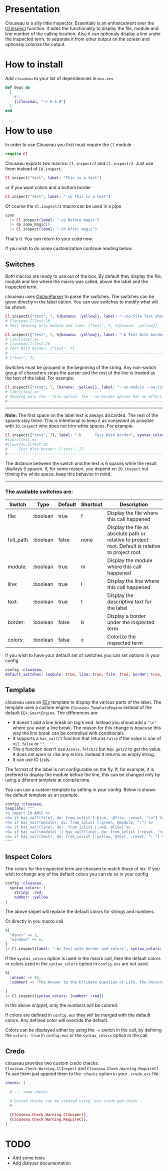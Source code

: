 # Presentation
Clouseau is a silly little inspector. Essentialy is an enhancement over the [IO.inspect](https://hexdocs.pm/elixir/IO.html#inspect/2) function.
It adds the functionality to display the file, module and line number of the calling location.
Also it can optionaly display a line under the inspected term, to separate it from other output
on the screen and optionaly colorize the output. 


# How to install

Add `clouseau` to your list of dependencies in `mix.exs`

```elixir
def deps do
  [
    #...
    {:clouseau, "~> 0.4.0"}
  ]
end
```



# How to use

In order to use Clouseau you first must require the `Cl` module

```elixir
require Cl
```

Clouseau exports two macros: `Cl.inspect/2` and `Cl.inspect/3`. Just use them instead of `IO.inspect`.


```elixir
Cl.inspect("test", label: "This is a test")
```

or if you want colors and a bottom border

```elixir
Cl.inspect("test", label: "-cb This is a test")
```

Of course the `Cl.inspect/2` macro can be used in a pipe

```elixir
conn
  |> Cl.inspect(label: "-cb Before magic")
  |> do_some_magic()
  |> Cl.inspect(label: "-cb After magic")
```


That's it. You can return to your code now.



If you wish to do some customization continue reading below.

## Switches

Both macros are ready to use out of the box. By default they display the file, module and line where the macro was called, above the label and the inspected term.

clouseau uses [OptionParser](https://hexdocs.pm/elixir/OptionParser.html) to parse the switches. The switches can be given directly in the label option. You can use switches to modify what will be shown.


```elixir
Cl.inspect({"test", 7, %{banana: :yellow}}, label: "--no-file Test showing only module and line")
# Clouseau.ClTest:20
# Test showing only module and line: {"test", 7, %{banana: :yellow}}
```

```elixir
Cl.inspect({"test", 7, %{banana: :yellow}}, label: "-b Test With border", syntax_colors: [number: :blue])
# lib/cltest.ex
# Clouseau.ClTest:26
# Test With border: {"test", 7}
# -------------------------------------------------------------------------------------
# {"test", 7}
```


Switches must be grouped in the beginning of the string. Any non-switch group of characters stops the parser and the rest of the line is treated as the text of the label. For example:

```elixir
Cl.inspect({"test", 7, [banana: :yellow]}, label: "--no-module --no-line -b Showing only the --file option. The --no-border option has no effect")
# lib/cltest.ex
# Showing only the --file option. The --no-border option has no effect: {"test", 7, [banana: "split"]}
# --------------------------------------------------------------------------------------------------------------------------------------------------
```

---
**Note:** The first space on the label text is always discarded. The rest of the spaces stay there. This is intentional to keep it as consistent as possible
with `IO.inspect` who does not trim white spaces. For example:

```elixir
Cl.inspect({"test", 7}, label: "-b      Test With border", syntax_colors: [number: :blue])
#lib/cltest.ex
#Clouseau.ClTest:26
#     Test With border: {"test", 7}
#------------------------------------------------------------------------------------------
```

The distance between the switch and the text is 6 spaces while the result displays 5 spaces. If, for some reason, you depend on `IO.inspect` not triming the
white space, keep this behavior in mind.


---

### The available switches are:


| Switch    | Type     | Default | Shortcut | Description                                                                                        |
|-----------|----------|---------|----------|----------------------------------------------------------------------------------------------------|
| file:     | :boolean | true    | f        | Display the file where this call happened                                                          |
| full_path | :boolean | false   | none     | Display the file as absolute path or relative to project root. Default is relative to project root |
| module:   | :boolean | true    | m        | Display the module where this call happened                                                        |
| line:     | :boolean | true    | l        | Display the line where this call happened                                                          |
| text:     | :boolean | true    | t        | Display the descriptive text for the label                                                         |
| border:   | :boolean | false   | b        | Display a border under the inspected term                                                          |
| colors:   | :boolean | false   | c        | Colorize the inspected term                                                                        |

If you wish to have your default set of switches you can set options in your config

```elixir
config :clouseau,
default_switches: [module: true, line: true, file: true, border: true, colors: true]
```



## Template

clouseau uses an [EEx](https://hexdocs.pm/eex/EEx.html) template to display the various parts of the label.
The template uses a custom engine `Clouseau.TemplateEngine` instead of the default `EEx.SmartEngine`. The differences are:

* It doesn't add a line break on tag's end. Instead you shoud add a `"\n" `where you want a line break. The reason for this change is beacuse this way the line break can be controlled with conditionals.
* It supports a `has_val?/1` function that returns `false` if the value is one of `nil`, `false` or `""`.
* The `@` function desn't use `Access.fetch/2` but `Map.get/2` to get the value. It does not warn or rise any errors. Instead it returns an empty string.
* It can use IO Lists.


The format of the label is not configurable on the fly. If, for example, it is prefered to display the module before the line, this can be changed only by using a diferent template at compile time.

You can use a custom template by setting in your config. Below is shown the default template as an example.

```elixir
config :clouseau,
template: """
<% import IO.ANSI %>
<%= if has_val?(file), do: from_iolist [:blue,  @file, :reset, "\n"] %>
<%= if has_val?(module), do: from_iolist [:green, @module, ":"] %>
<%= if has_val?(line), do:  from_iolist [:red, @line] %>
<%= if has_val?(module) || has_val?(line), do: from_iolist [:reset, "\n"] %>
<%= if has_val?(text), do: from_iolist [:yellow, @text, :reset, ": "] %>
"""
```

## Inspect Colors

The colors for the inspected term are choosen to match those of iex. If you wish to change any of the default colors you can do so in your config

```elixir
config :clouseau,
  syntax_colors: [
    string: :red,
    number: :yellow
]

```

The above snipet will replace the default colors for strings and numbers.

Or directly in you macro call

```elixir
%{
  "doors" => 2,
  "windows" => 5,
} 
|> Cl.inspect(label: "-bc Test with border and colors", syntax_colors: [number: :red])
```

If the `syntax_colors` option is used in the macro call, then the default colors or colors used in the `syntax_colors` option in `config.exs` are not used.

```elixir
%{
  :answer => 42,
  :comment => "The Answer to the Ultimate Question of Life, The Universe, and Everything."

} 
|> Cl.inspect(syntax_colors: [number: :red])
```

In the above snippet, only the numbers will be colored.

If colors are defined in `config.exs` they will be merged with the default colors. Any defined color will override the default.

Colors can be displayed either by using the `-c` switch in the call, by defining the `colors: true` in `config.exs` or the `syntax_colors` option in the call.


## Credo

clouseau provides two custom credo checks: `Clouseau.Check.Warning.ClInspect` and `Clouseau.Check.Warning.RequireCl`. To use them just append them to the `:checks` option in your `.credo.exs` file.

```elixir
checks: [

  # ... some checks

  # Custom checks can be created using `mix credo.gen.check`.
  #

  {Clouseau.Check.Warning.ClInspect},
  {Clouseau.Check.Warning.RequireCl},
]
```

# TODO
* Add some tests
* Add dialyzer documentation


